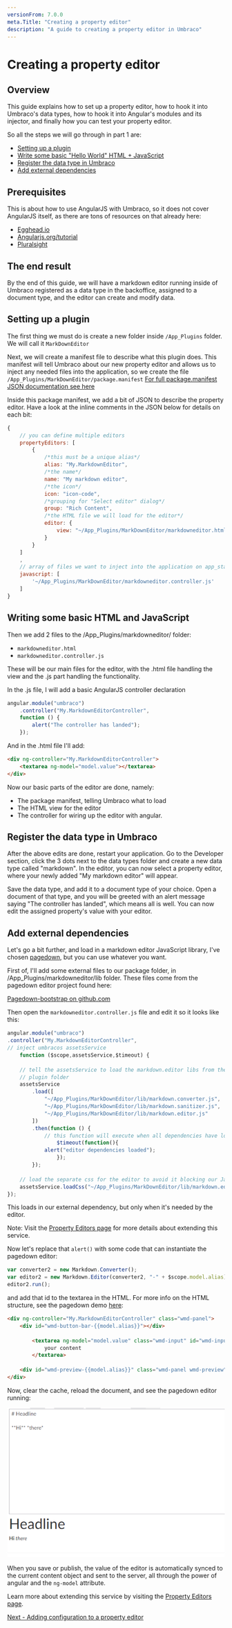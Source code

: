 ```yaml
---
versionFrom: 7.0.0
meta.Title: "Creating a property editor"
description: "A guide to creating a property editor in Umbraco"
---
```



# Creating a property editor

## Overview

This guide explains how to set up a property editor, how to hook it into Umbraco's data types, how to hook it into Angular's modules and its injector, and finally how you can test your property editor.

So all the steps we will go through in part 1 are:

- [Setting up a plugin](#setting-up-a-plugin)
- [Write some basic "Hello World" HTML + JavaScript](#writing-some-basic-html-and-javascript)
- [Register the data type in Umbraco](#register-the-data-type-in-umbraco)
- [Add external dependencies](#add-external-dependencies)

## Prerequisites

This is about how to use AngularJS with Umbraco, so it does not cover AngularJS itself, as there are tons of resources on that already here:

- [Egghead.io](https://egghead.io/courses/angularjs-fundamentals)
- [Angularjs.org/tutorial](https://docs.angularjs.org/tutorial)
- [Pluralsight](https://www.pluralsight.com/paths/angular-js)

## The end result

By the end of this guide, we will have a markdown editor running inside of Umbraco
registered as a data type in the backoffice, assigned to a document type, and the editor can
create and modify data.

## Setting up a plugin

The first thing we must do is create a new folder inside `/App_Plugins` folder. We will call it
`MarkDownEditor`

Next, we will create a manifest file to describe what this plugin does. This manifest will tell Umbraco about our new property editor and allows us to inject any needed files into the application, so we create the file `/App_Plugins/MarkDownEditor/package.manifest`
[For full package.manifest JSON documentation see here](../../Extending/Property-Editors/Package-Manifest/index.md)

Inside this package manifest, we add a bit of JSON to describe the property editor. Have a look at the inline comments in the JSON below for details on each bit:

```javascript
{
    // you can define multiple editors
    propertyEditors: [
        {
            /*this must be a unique alias*/
            alias: "My.MarkdownEditor",
            /*the name*/
            name: "My markdown editor",
            /*the icon*/
            icon: "icon-code",
            /*grouping for "Select editor" dialog*/
            group: "Rich Content",
            /*the HTML file we will load for the editor*/
            editor: {
                view: "~/App_Plugins/MarkDownEditor/markdowneditor.html"
            }
        }
    ]
    ,
    // array of files we want to inject into the application on app_start
    javascript: [
        '~/App_Plugins/MarkDownEditor/markdowneditor.controller.js'
    ]
}
```

## Writing some basic HTML and JavaScript
Then we add 2 files to the /App_Plugins/markdowneditor/ folder:
- `markdowneditor.html`
- `markdowneditor.controller.js`

These will be our main files for the editor, with the .html file handling the view and the .js
part handling the functionality.

In the .js file, I will add a basic AngularJS controller declaration

```javascript
angular.module("umbraco")
    .controller("My.MarkdownEditorController",
    function () {
        alert("The controller has landed");
    });
```

And in the .html file I'll add:

```html
<div ng-controller="My.MarkdownEditorController">
    <textarea ng-model="model.value"></textarea>
</div>
```

Now our basic parts of the editor are done, namely:

- The package manifest, telling Umbraco what to load
- The HTML view for the editor
- The controller for wiring up the editor with angular.

## Register the data type in Umbraco
After the above edits are done, restart your application. Go to the Developer section, click the 3 dots next to the data types folder and create a new data type called "markdown". In the editor, you can now select a property editor, where your newly added "My markdown editor" will appear.

Save the data type, and add it to a document type of your choice. Open a document of that type, and you will be greeted with an alert message saying "The controller has landed", which means all is well. You can now edit the assigned property's value with your editor.


## Add external dependencies
Let's go a bit further, and load in a markdown editor JavaScript library, I've chosen [pagedown][PagedownBootstrap], but you can use whatever you want.

First of, I'll add some external files to our package folder, in /App_Plugins/markdowneditor/lib folder. These files come from the pagedown editor project found here:

[Pagedown-bootstrap on github.com][PagedownBootstrap]

[PagedownBootstrap]: https://github.com/samwillis/pagedown-bootstrap

Then open the `markdowneditor.controller.js` file and edit it so it looks like this:

```javascript
angular.module("umbraco")
.controller("My.MarkdownEditorController",
// inject umbracos assetsService
    function ($scope,assetsService,$timeout) {

    // tell the assetsService to load the markdown.editor libs from the markdown editors
    // plugin folder
    assetsService
        .load([
            "~/App_Plugins/MarkDownEditor/lib/markdown.converter.js",
            "~/App_Plugins/MarkDownEditor/lib/markdown.sanitizer.js",
            "~/App_Plugins/MarkDownEditor/lib/markdown.editor.js"
        ])
        .then(function () {
            // this function will execute when all dependencies have loaded
                $timeout(function(){
            alert("editor dependencies loaded");
                });
        });

    // load the separate css for the editor to avoid it blocking our JavaScript loading
    assetsService.loadCss("~/App_Plugins/MarkDownEditor/lib/markdown.editor.less");
});
```

This loads in our external dependency, but only when it's needed by the editor.

Note: Visit the [Property Editors page](https://our.umbraco.com/documentation/Extending/Property-Editors/) for more details about extending this service.

Now let's replace that `alert()` with some code that can instantiate the pagedown editor:

```javascript
var converter2 = new Markdown.Converter();
var editor2 = new Markdown.Editor(converter2, "-" + $scope.model.alias);
editor2.run();
```

and add that id to the textarea in the HTML. For more info on the HTML structure, see the pagedown demo [here](https://github.com/samwillis/pagedown-bootstrap/blob/master/demo/browser/demo.html):

```html
<div ng-controller="My.MarkdownEditorController" class="wmd-panel">
    <div id="wmd-button-bar-{{model.alias}}"></div>

        <textarea ng-model="model.value" class="wmd-input" id="wmd-input-{{model.alias}}">
            your content
        </textarea>

    <div id="wmd-preview-{{model.alias}}" class="wmd-panel wmd-preview"></div>
</div>
```

Now, clear the cache, reload the document, and see the pagedown editor running:

![Example of the markdown editor running](images/markdown-editor-backoffice.png)

When you save or publish, the value of the editor is automatically synced to the current content object and sent to the server, all through the power of angular and the `ng-model` attribute.

Learn more about extending this service by visiting the [Property Editors page](https://our.umbraco.com/documentation/Extending/Property-Editors/).

[Next - Adding configuration to a property editor](part-2-v7.md)